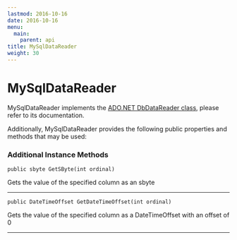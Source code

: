 ```yaml
---
lastmod: 2016-10-16
date: 2016-10-16
menu:
  main:
    parent: api
title: MySqlDataReader
weight: 30
---
```


MySqlDataReader
=================

MySqlDataReader implements the [ADO.NET DbDataReader class](https://docs.microsoft.com/en-us/dotnet/core/api/system.data.common.dbdatareader),
please refer to its documentation.

Additionally, MySqlDataReader provides the following public properties and methods that may be used:

### Additional Instance Methods

`public sbyte GetSByte(int ordinal)`

Gets the value of the specified column as an sbyte
***
`public DateTimeOffset GetDateTimeOffset(int ordinal)`

Gets the value of the specified column as a DateTimeOffset with an offset of 0
***

